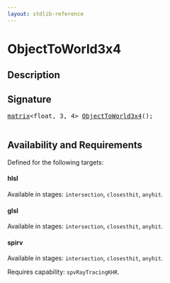 ```yaml
---
layout: stdlib-reference
---
```


# ObjectToWorld3x4

## Description





## Signature 

<pre>
<a href="/stdlib-reference/types/matrix/index">matrix</a>&lt;<span class="code_keyword">float</span>, 3, 4&gt; <a href="/stdlib-reference/global-decls/ObjectToWorld3x4">ObjectToWorld3x4</a>();

</pre>

## Availability and Requirements

Defined for the following targets:

#### hlsl
Available in stages: `intersection`, `closesthit`, `anyhit`.

#### glsl
Available in stages: `intersection`, `closesthit`, `anyhit`.

#### spirv
Available in stages: `intersection`, `closesthit`, `anyhit`.

Requires capability: `spvRayTracingKHR`.


